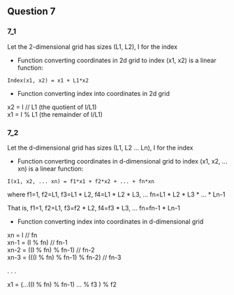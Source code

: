 ##  Question 7

###  7_1

Let the  2-dimensional grid has sizes (L1, L2), I for the index

* Function converting coordinates in 2d grid to index (x1, x2) is a linear function: 

`Index(x1, x2) = x1 + L1*x2`


* Function converting index into coordinates in 2d grid

x2 = I // L1   (the quotient of I/L1)<br/>
x1 = I % L1    (the remainder of I/L1)


###  7_2

Let the d-dimensional grid has sizes (L1, L2 ... Ln), I for the index

* Function converting coordinates in d-dimensional grid to index (x1, x2, ... xn) is a linear function: 

`I(x1, x2, ... xn) = f1*x1 + f2*x2 + ... + fn*xn`

where f1=1, f2=L1, f3=L1 * L2, f4=L1 * L2 * L3, ... fn=L1 * L2 * L3 * ... * Ln-1

That is, f1=1, f2=L1, f3=f2 * L2, f4=f3 * L3, ... fn=fn-1 * Ln-1


* Function converting index into coordinates in d-dimensional grid

xn = I // fn <br/>
xn-1 = (I % fn) // fn-1 <br/>
xn-2 = ((I % fn) % fn-1) // fn-2 <br/>
xn-3 = (((I % fn) % fn-1) % fn-2) // fn-3 <br/>

.
.
.

x1 = (...((I % fn) % fn-1) ... % f3 ) % f2

